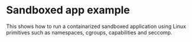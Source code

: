 # Sandboxed app example

This shows how to run a containarized sandboxed application using Linux primitives such as namespaces, cgroups, capabilities and seccomp.


